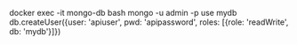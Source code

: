 docker exec -it mongo-db bash
mongo -u admin -p
use mydb
db.createUser({user: 'apiuser', pwd: 'apipassword', roles: [{role: 'readWrite', db: 'mydb'}]})